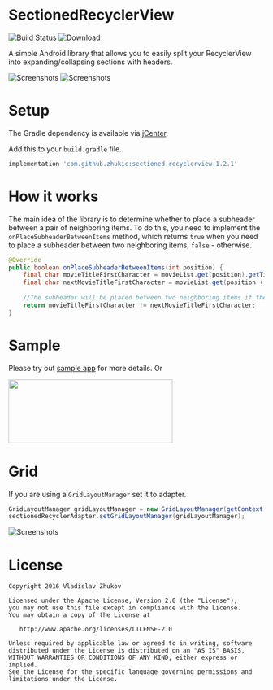# SectionedRecyclerView
[![Build Status](https://travis-ci.com/zhukic/Sectioned-RecyclerView.svg?branch=master)](https://travis-ci.com/zhukic/Sectioned-RecyclerView)
[ ![Download](https://api.bintray.com/packages/zhukic/maven/SectionedRecyclerView/images/download.svg) ](https://bintray.com/zhukic/maven/SectionedRecyclerView/_latestVersion)

A simple Android library that allows you to easily split your RecyclerView into expanding/collapsing sections with headers.

![Screenshots](https://github.com/zhukic/Sectioned-RecyclerView/blob/master/art/name.png?raw=true)
![Screenshots](https://github.com/zhukic/Sectioned-RecyclerView/blob/master/art/decade.png?raw=true)

# Setup
The Gradle dependency is available via [jCenter](https://bintray.com/zhukic/maven/SectionedRecyclerView). 

Add this to your `build.gradle` file.
```gradle
implementation 'com.github.zhukic:sectioned-recyclerview:1.2.1'
```

# How it works
The main idea of the library is to determine whether to place a subheader between a pair of neighboring items. To do this, you need to implement the `onPlaceSubheaderBetweenItems` method, which returns `true` when you need to place a subheader between two neighboring items, `false` - otherwise.
```java
@Override
public boolean onPlaceSubheaderBetweenItems(int position) {
    final char movieTitleFirstCharacter = movieList.get(position).getTitle().charAt(0);
    final char nextMovieTitleFirstCharacter = movieList.get(position + 1).getTitle().charAt(0);
    
    //The subheader will be placed between two neighboring items if the first characters in movie titles are different.
    return movieTitleFirstCharacter != nextMovieTitleFirstCharacter;
}
```
# Sample
Please try out [sample app](https://github.com/zhukic/Sectioned-RecyclerView/tree/master/sample) for more details. Or

[<img src="https://play.google.com/intl/en_us/badges/images/generic/en_badge_web_generic.png" width="323" height="125">](https://play.google.com/store/apps/details?id=com.github.zhukic.sectionedrecyclerview)

# Grid
If you are using a ```GridLayoutManager``` set it to adapter.
```java
GridLayoutManager gridLayoutManager = new GridLayoutManager(getContext(), 2);
sectionedRecyclerAdapter.setGridLayoutManager(gridLayoutManager);
```
![Screenshots](https://github.com/zhukic/Sectioned-RecyclerView/blob/master/art/grid.png?raw=true)

# License

    Copyright 2016 Vladislav Zhukov

    Licensed under the Apache License, Version 2.0 (the "License");
    you may not use this file except in compliance with the License.
    You may obtain a copy of the License at

       http://www.apache.org/licenses/LICENSE-2.0

    Unless required by applicable law or agreed to in writing, software
    distributed under the License is distributed on an "AS IS" BASIS,
    WITHOUT WARRANTIES OR CONDITIONS OF ANY KIND, either express or implied.
    See the License for the specific language governing permissions and
    limitations under the License.
